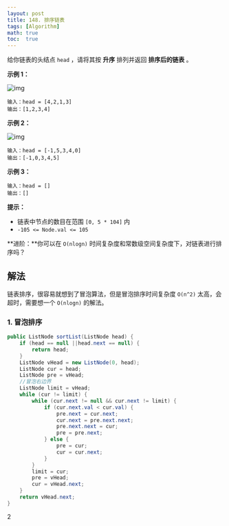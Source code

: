 ```yaml
---
layout: post
title: 148. 排序链表
tags: [Algorithm]
math: true
toc:  true
---
```


给你链表的头结点 `head` ，请将其按 **升序** 排列并返回 **排序后的链表** 。 

**示例 1：**

![img](https://raw.githubusercontent.com/Traserve/traserve.github.io/main/_posts/algorithm/images/sort_list_1.jpg)

```
输入：head = [4,2,1,3]
输出：[1,2,3,4]
```

**示例 2：**

![img](https://raw.githubusercontent.com/Traserve/traserve.github.io/main/_posts/algorithm/images/sort_list_2.jpg)

```
输入：head = [-1,5,3,4,0]
输出：[-1,0,3,4,5]
```

**示例 3：**

```
输入：head = []
输出：[]
```

**提示：**

- 链表中节点的数目在范围 `[0, 5 * 104]` 内
- `-105 <= Node.val <= 105`

**进阶：**你可以在 `O(nlogn)` 时间复杂度和常数级空间复杂度下，对链表进行排序吗？

## 解法

链表排序，很容易就想到了冒泡算法，但是冒泡排序时间复杂度 `O(n^2)` 太高，会超时，需要想一个 `O(nlogn)` 的解法。

### 1. 冒泡排序

```java
public ListNode sortList(ListNode head) {
    if (head == null ||head.next == null) {
        return head;
    }
    ListNode vHead = new ListNode(0, head);
    ListNode cur = head;
    ListNode pre = vHead;
    //冒泡右边界
    ListNode limit = vHead;
    while (cur != limit) {
        while (cur.next != null && cur.next != limit) {
            if (cur.next.val < cur.val) {
                pre.next = cur.next;
                cur.next = pre.next.next;
                pre.next.next = cur;
                pre = pre.next;
            } else {
                pre = cur;
                cur = cur.next;
            }
        }
        limit = cur;
        pre = vHead;
        cur = vHead.next;
    }
    return vHead.next;
}
```

2
